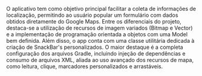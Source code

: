 O aplicativo tem como objetivo principal facilitar a coleta de informações de localização, permitindo ao usuário popular um formulário com dados obtidos diretamente do Google Maps. Entre os diferenciais do projeto, destaca-se a utilização de recursos de imagem variados (Bitmap e Vector) e a implementação de programação orientada a objetos com uma Model bem definida. Além disso, o app conta com uma classe utilitária dedicada à criação de SnackBar's personalizados. O maior destaque é a completa configuração dos arquivos Gradle, incluindo injeção de dependências e consumo de arquivos XML, aliada ao uso avançado dos recursos de mapa, como leitura, clique, marcadores personalizados e arrastáveis.
